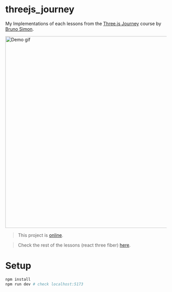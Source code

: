 # threejs_journey

My Implementations of each lessons from the [Three.js Journey](https://threejs-journey.com/) course by [Bruno Simon](https://x.com/bruno_simon).

<img src="https://raw.githubusercontent.com/trixky/threejs_journey/main/.demo/screenshots.gif" alt="Demo gif" width="600"/>

> This project is [online](trixky.github.io/threejs_journey).

> Check the rest of the lessons (react three fiber) [here](https://github.com/trixky/threejs_journey_r3f).

# Setup

```bash
npm install
npm run dev # check localhost:5173
```
